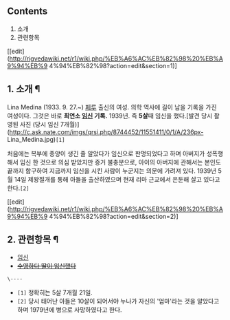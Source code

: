 ## Contents

    

1. 소개 
2. 관련항목 

[[edit](http://rigvedawiki.net/r1/wiki.php/%EB%A6%AC%EB%82%98%20%EB%A9%94%EB%9
4%94%EB%82%98?action=edit&section=1)]

## 1. 소개 ¶

Lina Medina (1933. 9. 27.~) [페루](%ED%8E%98%EB%A3%A8.md) 출신의 여성. 의학 역사에 길이
남을 기록을 가진 여성이다. 그것은 바로 **최연소 [임신](%EC%9E%84%EC%8B%A0.md) 기록.** 1939년. 즉
**5살**때 임신을 했다.[발견 당시 촬영된 사진 (당시 임신
7개월)](http://c.ask.nate.com/imgs/qrsi.php/8744452/11551411/0/1/A/236px-
Lina_Medina.jpg)`[1]`

  

처음에는 복부에 종양이 생긴 줄 알았다가 임신으로 판명되었다고 하며 아버지가 성폭행해서 임신 한 것으로 의심 받았지만 증거 불충분으로,
아이의 아버지에 관해서는 본인도 끝까지 함구하여 지금까지 임신을 시킨 사람이 누군지는 의문에 가려져 있다. 1939년 5월 14일 제왕절개를
통해 아들을 출산하였으며 현재 리마 근교에서 은둔해 살고 있다고 한다.`[2]`

[[edit](http://rigvedawiki.net/r1/wiki.php/%EB%A6%AC%EB%82%98%20%EB%A9%94%EB%9
4%94%EB%82%98?action=edit&section=2)]

## 2. 관련항목 ¶

  * [임신](%EC%9E%84%EC%8B%A0.md)
  * <del>[수영하다 딸이 임신했다](%EC%88%98%EC%98%81%ED%95%98%EB%8B%A4%20%EB%94%B8%EC%9D%B4%20%EC%9E%84%EC%8B%A0%ED%96%88%EB%8B%A4.md)</del>

`\----`

  * `[1]` 정확히는 5살 7개월 21일.
  * `[2]` 당시 태어난 아들은 10살이 되어서야 누나가 자신의 '엄마'라는 것을 알았다고 하며 1979년에 병으로 사망하였다고 한다.


